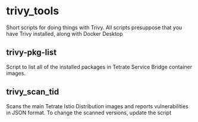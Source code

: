 # trivy_tools
Short scripts for doing things with Trivy.  All scripts presuppose that you have Trivy installed, along with Docker Desktop

## trivy-pkg-list
Script to list all of the installed packages in Tetrate Service Bridge container images.

## trivy\_scan_tid
Scans the main Tetrate Istio Distribution images and reports vulnerabilities in JSON format.  To change the scanned versions, update the script

